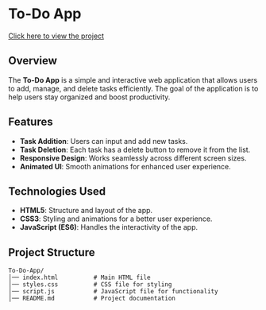 # To-Do App
[Click here to view the project](https://yourusername.github.io/repository-name/)

## Overview
The **To-Do App** is a simple and interactive web application that allows users to add, manage, and delete tasks efficiently. The goal of the application is to help users stay organized and boost productivity.

## Features
- **Task Addition**: Users can input and add new tasks.
- **Task Deletion**: Each task has a delete button to remove it from the list.
- **Responsive Design**: Works seamlessly across different screen sizes.
- **Animated UI**: Smooth animations for enhanced user experience.

## Technologies Used
- **HTML5**: Structure and layout of the app.
- **CSS3**: Styling and animations for a better user experience.
- **JavaScript (ES6)**: Handles the interactivity of the app.

## Project Structure
```
To-Do-App/
│── index.html          # Main HTML file
│── styles.css          # CSS file for styling
│── script.js           # JavaScript file for functionality
│── README.md           # Project documentation
```
